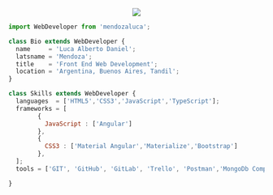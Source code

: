 

<p align="center">
  <img src="https://github.com/thompsonemerson/thompsonemerson/raw/master/cover-thompson.png" />
</p>

```js
import WebDeveloper from 'mendozaluca';

class Bio extends WebDeveloper {
  name     = 'Luca Alberto Daniel';
  latsname = 'Mendoza';
  title    = 'Front End Web Development';
  location = 'Argentina, Buenos Aires, Tandil';
}

class Skills extends WebDeveloper {
  languages  = ['HTML5','CSS3','JavaScript','TypeScript'];
  frameworks = [
        {
          JavaScript : ['Angular']
        },
        {
          CSS3 : ['Material Angular','Materialize','Bootstrap']
        },
  ];
  tools = ['GIT', 'GitHub', 'GitLab', 'Trello', 'Postman','MongoDb Compass'];

}
```
